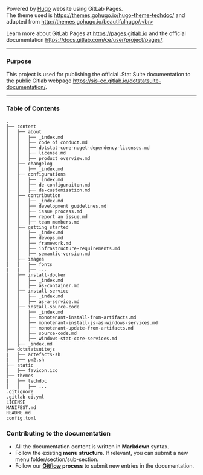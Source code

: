 Powered by [Hugo](https://gohugo.io/) website using GitLab Pages.<br>
The theme used is https://themes.gohugo.io/hugo-theme-techdoc/ and adapted from http://themes.gohugo.io/beautifulhugo/.<br>

Learn more about GitLab Pages at https://pages.gitlab.io and the official
documentation https://docs.gitlab.com/ce/user/project/pages/.

---

<!-- START doctoc generated TOC please keep comment here to allow auto update -->
<!-- DON'T EDIT THIS SECTION, INSTEAD RE-RUN doctoc TO UPDATE -->

### Purpose

This project is used for publishing the official .Stat Suite documentation to the public Gitlab webpage https://sis-cc.gitlab.io/dotstatsuite-documentation/.

---

### Table of Contents

```
.
├── content
│   ├── about
│   │   ├── _index.md
│   │   ├── code of conduct.md
│   │   ├── dotstat-core-nuget-dependency-licenses.md
│   │   ├── license.md
│   │   ├── product overview.md
│   ├── changelog
│   │   ├── _index.md
│   ├── configurations
│   │   ├── _index.md
│   │   ├── de-configuraiton.md
│   │   ├── de-customisation.md
│   ├── contribution
│   │   ├── _index.md
│   │   ├── development guidelines.md
│   │   ├── issue process.md
│   │   ├── report an issue.md
│   │   ├── team members.md
│   ├── getting started
│   │   ├── _index.md
│   │   ├── devops.md
│   │   ├── framework.md
│   │   ├── infrastructure-requirements.md
│   │   ├── semantic-version.md
│   ├── images
|   |   ├── fonts
|   |   ├── ...
│   ├── install-docker
│   │   ├── _index.md
│   │   ├── as-container.md
│   ├── install-service
│   │   ├── _index.md
│   │   ├── as-a-service.md
│   ├── install-source-code
│   │   ├── _index.md
│   │   ├── monotenant-install-from-artifacts.md
│   │   ├── monotenant-install-js-as-windows-services.md
│   │   ├── monotenant-update-from-artifacts.md
│   │   ├── source-code.md
│   │   ├── windows-stat-core-services.md
│   ├── _index.md
├── dotstatsuitejs
|   ├── artefacts-sh
|   ├── pm2.sh
├── static
|   ├── favicon.ico
├── themes
|   ├── techdoc
│   │   ├── ...
.gitignore
.gitlab-ci.yml
LICENSE
MANIFEST.md
README.md
config.toml
```

### Contributing to the documentation

- All the documentation content is written in **Markdown** syntax.
- Follow the existing **menu structure**. If relevant, you can submit a new menu folder/section/sub-section.
- Follow our **[Gitflow](https://sis-cc.gitlab.io/dotstatsuite-documentation/contribution/development-guidelines/) process** to submit new entries in the documentation.
